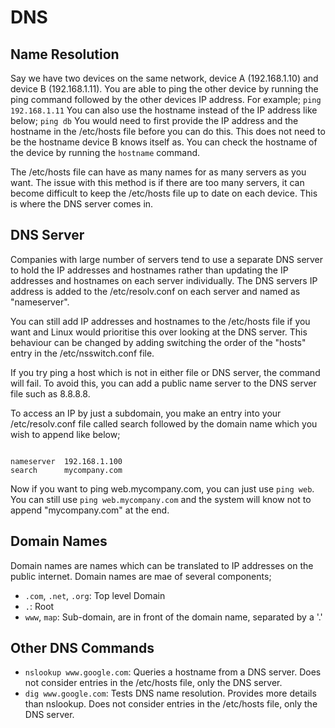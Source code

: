 # DNS

## Name Resolution
Say we have two devices on the same network, device A (192.168.1.10) and device B (192.168.1.11). You are able to ping the other device by running the ping command followed by the other devices IP address. For example;
`ping 192.168.1.11`
You can also use the hostname instead of the IP address like below;
`ping db`
You would need to first provide the IP address and the hostname in the /etc/hosts file before you can do this. This does not need to be the hostname device B knows itself as. You can check the hostname of the device by running the `hostname` command.

The /etc/hosts file can have as many names for as many servers as you want. The issue with this method is if there are too many servers, it can become difficult to keep the /etc/hosts file up to date on each device. This is where the DNS server comes in.

## DNS Server
Companies with large number of servers tend to use a separate DNS server to hold the IP addresses and hostnames rather than updating the IP addresses and hostnames on each server individually. The DNS servers IP address is added to the /etc/resolv.conf on each server and named as "nameserver".

You can still add IP addresses and hostnames to the /etc/hosts file if you want and Linux would prioritise this over looking at the DNS server. This behaviour can be changed by adding switching the order of the "hosts" entry in the /etc/nsswitch.conf file.

If you try ping a host which is not in either file or DNS server, the command will fail. To avoid this, you can add a public name server to the DNS server file such as 8.8.8.8.

To access an IP by just a subdomain, you make an entry into your /etc/resolv.conf file called search followed by the domain name which you wish to append like below;

```

nameserver  192.168.1.100
search      mycompany.com

```
Now if you want to ping web.mycompany.com, you can just use `ping web`. You can still use `ping web.mycompany.com` and the system will know not to append "mycompany.com" at the end.


## Domain Names
Domain names are names which can be translated to IP addresses on the public internet. Domain names are mae of several components;
- `.com`, `.net`, `.org`: Top level Domain
- `.`: Root
- `www`, `map`: Sub-domain, are in front of the domain name, separated by a '.'

## Other DNS Commands
- `nslookup www.google.com`: Queries a hostname from a DNS server. Does not consider entries in the /etc/hosts file, only the DNS server.
- `dig www.google.com`: Tests DNS name resolution. Provides more details than nslookup. Does not consider entries in the /etc/hosts file, only the DNS server.